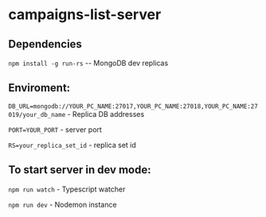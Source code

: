 # campaigns-list-server

Dependencies
------------
`npm install -g run-rs` -- MongoDB dev replicas

Enviroment:
---------------
`DB_URL=mongodb://YOUR_PC_NAME:27017,YOUR_PC_NAME:27018,YOUR_PC_NAME:27019/your_db_name` - Replica DB addresses 

`PORT=YOUR_PORT` - server port

`RS=your_replica_set_id` - replica set id

To start server in dev mode:
------------

`npm run watch` - Typescript watcher


`npm run dev` - Nodemon instance
